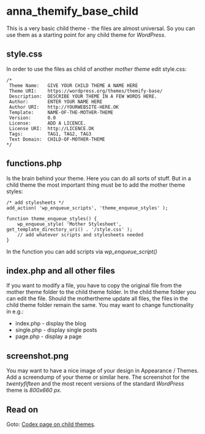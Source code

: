 # anna_themify_base_child

This is a very basic child theme - the files are almost universal. So you can use them as a starting point for any child theme for *WordPress*. 

## style.css

In order to use the files as child of another *mother theme* edit style.css:

~~~~
/*
 Theme Name:   GIVE YOUR CHILD THEME A NAME HERE
 Theme URI:    https://wordpress.org/themes/themify-base/
 Description:  DESCRIBE YOUR THEME IN A FEW WORDS HERE.
 Author:       ENTER YOUR NAME HERE
 Author URI:   http://YOURWEBSITE-HERE.OK
 Template:     NAME-OF-THE-MOTHER-THEME
 Version:      0.0
 License:      ADD A LICENCE. 
 License URI:  http://LICENCE.DK
 Tags:         TAG1, TAG2, TAG3
 Text Domain:  CHILD-OF-MOTHER-THEME
*/
~~~~

## functions.php

Is the brain behind your theme. Here you can do all sorts of stuff. But in a child theme the most important thing must be to add the mother theme styles:

~~~~
/* add stylesheets */
add_action( 'wp_enqueue_scripts', 'theme_enqueue_styles' );

function theme_enqueue_styles() {
    wp_enqueue_style( 'Mother Stylesheet', get_template_directory_uri() . '/style.css' );
	// add whatever scripts and stylesheets needed
}
~~~~

In the function you can add scripts via *wp_enqueue_script()*

## index.php and all other files

If you want to modify a file, you have to copy the original file from the mother theme folder to the child theme folder. In the child theme folder you can edit the file. Should the mothertheme update all files, the files in the child theme folder remain the same. You may want to change functionality in e.g.:

* index.php - display the blog
* single.php - display single posts
* page.php - display a page

## screenshot.png

You may want to have a nice image of your design in Appearance / Themes. Add a screendump of your theme or similar here. The screenshot for the *twentyfifteen* and the most recent versions of the standard *WordPress* theme is *800x660 px*.

## Read on

Goto: [Codex page on child themes](https://codex.wordpress.org/Child_Themes).
